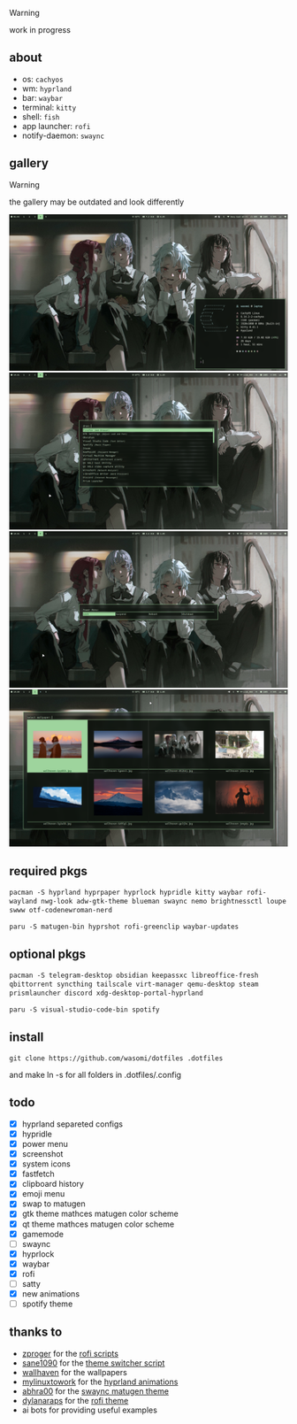 > [!warning]
> work in progress

## about

- os: `cachyos`
- wm: `hyprland`
- bar: `waybar`
- terminal: `kitty`
- shell: `fish`
- app launcher: `rofi`
- notify-daemon: `swaync`

## gallery

> [!warning]
> the gallery may be outdated and look differently

![main](Pictures/Screenshots/main.png)
![rofi](Pictures/Screenshots/rofi.png)
![powerMenu](Pictures/Screenshots/powerMenu.png)
![wallpaperChanger](Pictures/Screenshots/wallpaperChanger.png)

## required pkgs

```
pacman -S hyprland hyprpaper hyprlock hypridle kitty waybar rofi-wayland nwg-look adw-gtk-theme blueman swaync nemo brightnessctl loupe swww otf-codenewroman-nerd
```

```
paru -S matugen-bin hyprshot rofi-greenclip waybar-updates
```

## optional pkgs

```
pacman -S telegram-desktop obsidian keepassxc libreoffice-fresh qbittorrent syncthing tailscale virt-manager qemu-desktop steam prismlauncher discord xdg-desktop-portal-hyprland
```

```
paru -S visual-studio-code-bin spotify
```

## install

```
git clone https://github.com/wasomi/dotfiles .dotfiles
```
and make ln -s for all folders in .dotfiles/.config

## todo

- [x] hyprland separeted configs
- [x] hypridle
- [x] power menu
- [x] screenshot
- [x] system icons
- [x] fastfetch
- [x] clipboard history
- [x] emoji menu
- [x] swap to matugen
- [x] gtk theme mathces matugen color scheme
- [x] qt theme mathces matugen color scheme
- [x] gamemode
- [ ] swaync
- [x] hyprlock
- [x] waybar
- [x] rofi
- [ ] satty
- [x] new animations
- [ ] spotify theme

## thanks to

- [zproger](https://github.com/Zproger/) for the [rofi scripts](https://github.com/Zproger/bspwm-dotfiles/tree/main/bin)
- [sane1090](https://www.youtube.com/@sane1090x) for the [theme switcher script](https://youtu.be/PLb2lA9jBCI?si=PrIcooBkzP5Gz0YF)
- [wallhaven](https://wallhaven.cc) for the wallpapers
- [mylinuxtowork](https://github.com/mylinuxforwork) for the [hyprland animations](https://github.com/mylinuxforwork/dotfiles/tree/main/share/dotfiles/.config/hypr/conf/animations)
- [abhra00](https://github.com/Abhra00) for the [swaync matugen theme](https://github.com/Abhra00/Matuprland/tree/main/swaync/themes/matugen-nc)
- [dylanaraps](https://github.com/dylanaraps) for the [rofi theme](https://github.com/dylanaraps/pywal/blob/master/pywal/templates/colors-rofi-dark.rasi)
- ai bots for providing useful examples